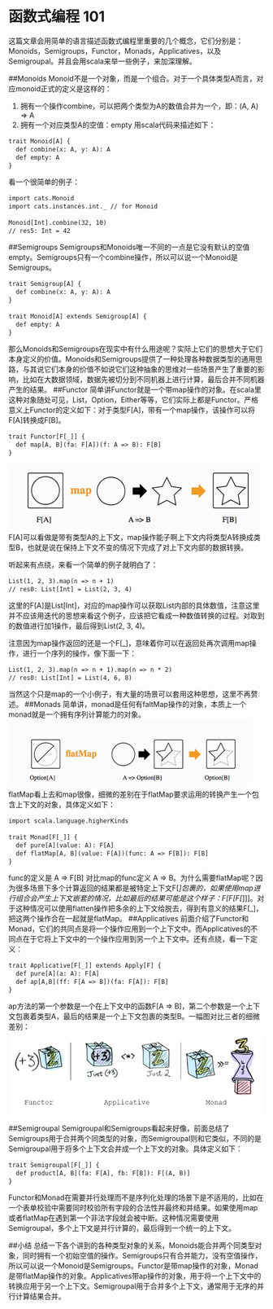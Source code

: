 # 函数式编程 101
这篇文章会用简单的语言描述函数式编程里重要的几个概念，它们分别是：Monoids，Semigroups，Functor，Monads，Applicatives，以及Semigroupal。并且会用scala来举一些例子，来加深理解。

##Monoids 
Monoid不是一个对象，而是一个组合。对于一个具体类型A而言，对应monoid正式的定义是这样的：
1. 拥有一个操作combine，可以把两个类型为A的数值合并为一个，即：(A, A) => A
2. 拥有一个对应类型A的空值：empty
用scala代码来描述如下：

```
trait Monoid[A] {
  def combine(x: A, y: A): A
  def empty: A
}
```
看一个很简单的例子：

```
import cats.Monoid
import cats.instances.int._ // for Monoid

Monoid[Int].combine(32, 10)
// res5: Int = 42
```

##Semigroups
Semigroups和Monoids唯一不同的一点是它没有默认的空值empty。Semigroups只有一个combine操作，所以可以说一个Monoid是Semigroups。

```
trait Semigroup[A] {
  def combine(x: A, y: A): A
}

trait Monoid[A] extends Semigroup[A] {
  def empty: A
}
```
那么Monoids和Semigroups在现实中有什么用途呢？实际上它们的思想大于它们本身定义的价值。Monoids和Semigroups提供了一种处理各种数据类型的通用思路，与其说它们本身的价值不如说它们这种抽象的思维对一些场景产生了重要的影响，比如在大数据领域，数据先被切分到不同机器上进行计算，最后合并不同机器产生的结果。
##Functor
简单讲Functor就是一个带map操作的对象。在scala里这种对象随处可见，List，Option，Either等等，它们实际上都是Functor。严格意义上Functor的定义如下：对于类型F[A]，带有一个map操作，该操作可以将F[A]转换成F[B]。

```
trait Functor[F[_]] {
  def map[A, B](fa: F[A])(f: A => B): F[B]
}
```
![](img/15223805609668.jpg)
F[A]可以看做是带有类型A的上下文，map操作能子啊上下文内将类型A转换成类型B，也就是说在保持上下文不变的情况下完成了对上下文内部的数据转换。

听起来有点绕，来看一个简单的例子就明白了：

```
List(1, 2, 3).map(n => n + 1)
// res0: List[Int] = List(2, 3, 4)
```
这里的F[A]是List[Int]，对应的map操作可以获取List内部的具体数值，注意这里并不应该用迭代的思想来看这个例子，应该把它看成一种数值转换的过程。对取到的数值进行加1操作，最后得到List(2, 3, 4)。

注意因为map操作返回的还是一个F[_]，意味着你可以在返回处再次调用map操作，进行一个序列的操作，像下面一下：

```
List(1, 2, 3).map(n => n + 1).map(n => n * 2)
// res0: List[Int] = List(4, 6, 8)
```
当然这个只是map的一个小例子，有大量的场景可以套用这种思想，这里不再赘述。
##Monads
简单讲，monad是任何有faltMap操作的对象，本质上一个monad就是一个拥有序列计算能力的对象。
![](img/15224606900246.jpg)
flatMap看上去和map很像，细微的差别在于flatMap要求运用的转换产生一个包含上下文的对象，具体定义如下：

```
import scala.language.higherKinds

trait Monad[F[_]] {
  def pure[A](value: A): F[A]
  def flatMap[A, B](value: F[A])(func: A => F[B]): F[B]
}
```
func的定义是 A => F[B] 对比map的func定义 A => B。为什么需要flatMap呢？因为很多场景下多个计算返回的结果都是被特定上下文F[_]包裹的，如果使用map进行组合会产生上下文嵌套的情况，比如最后的结果可能是这个样子：F[F[F[_]]]。对于这种情况可以使用flatten操作把多余的上下文给脱去，得到有意义的结果F[_]，把这两个操作合在一起就是flatMap。
##Applicatives
前面介绍了Functor和Monad，它们的共同点是将一个操作应用到一个上下文中。而Applicatives的不同点在于它将上下文中的一个操作应用到另一个上下文中。还有点绕，看一下定义：

```
trait Applicative[F[_]] extends Apply[F] {
  def pure[A](a: A): F[A]
  def ap[A,B](ff: F[A => B])(fa: F[A]): F[B]
} 
```
ap方法的第一个参数是一个在上下文中的函数F[A => B]，第二个参数是一个上下文包裹着类型A，最后的结果是一个上下文包裹的类型B。一幅图对比三者的细微差别：
![](img/15224618176757.jpg)

##Semigroupal
Semigroupal和Semigroups看起来好像，前面总结了Semigroups用于合并两个同类型的对象，而Semigroupal则和它类似，不同的是Semigroupal用于将多个上下文合并成一个上下文的对象。具体定义如下：

```
trait Semigroupal[F[_]] {
  def product[A, B](fa: F[A], fb: F[B]): F[(A, B)]
}
```
Functor和Monad在需要并行处理而不是序列化处理的场景下是不适用的，比如在一个表单校验中需要同时校验所有字段的合法性并最终和并结果。如果使用map或者flatMap在遇到第一个非法字段就会被中断。这种情况需要使用Semigroupal，多个上下文是并行计算的，最后得到一个统一的上下文。

##小结
总结一下各个讲到的各种类型对象的关系，Monoids能合并两个同类型对象，同时拥有一个初始空值的操作。Semigroups只有合并能力，没有空值操作，所以可以说一个Monoid是Semigroups。Functor是带map操作的对象，Monad是带flatMap操作的对象。Applicatives带ap操作的对象，用于将一个上下文中的转换应用于另一个上下文。Semigroupal用于合并多个上下文，通常用于无序的并行计算结果合并。

